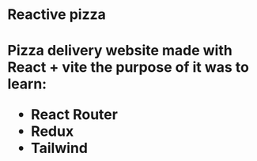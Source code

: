 <h1><a>Reactive pizza</a><h1>
Pizza delivery website made with React + vite
the purpose of it was to learn:
<ul>   
  <li>React Router</li>
  <li>Redux</li>
  <li>Tailwind</li>
</ul>

